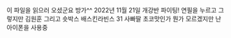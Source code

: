 이 파일을 읽으러 오셨군요 방가^^ 
2022년 11월 21일 개강반 파이팅!
연필을 누르고 그렇지만 김원훈 그리고 숏박스 배스킨라빈스 31 사빠딸 초코맛인가 뭔가 모르겠지만 난 아이폰을 사용중
